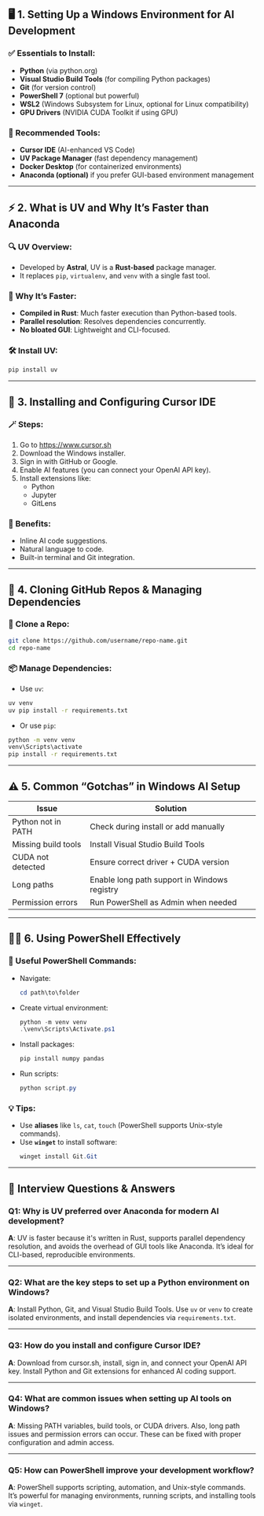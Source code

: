 ## 🖥️ 1. **Setting Up a Windows Environment for AI Development**

### ✅ Essentials to Install:
- **Python** (via python.org)
- **Visual Studio Build Tools** (for compiling Python packages)
- **Git** (for version control)
- **PowerShell 7** (optional but powerful)
- **WSL2** (Windows Subsystem for Linux, optional for Linux compatibility)
- **GPU Drivers** (NVIDIA CUDA Toolkit if using GPU)

### 🧰 Recommended Tools:
- **Cursor IDE** (AI-enhanced VS Code)
- **UV Package Manager** (fast dependency management)
- **Docker Desktop** (for containerized environments)
- **Anaconda (optional)** if you prefer GUI-based environment management

---

## ⚡ 2. **What is UV and Why It’s Faster than Anaconda**

### 🔍 UV Overview:
- Developed by **Astral**, UV is a **Rust-based** package manager.
- It replaces `pip`, `virtualenv`, and `venv` with a single fast tool.

### 🚀 Why It’s Faster:
- **Compiled in Rust**: Much faster execution than Python-based tools.
- **Parallel resolution**: Resolves dependencies concurrently.
- **No bloated GUI**: Lightweight and CLI-focused.

### 🛠️ Install UV:
```bash
pip install uv
```

---

## 🧠 3. **Installing and Configuring Cursor IDE**

### 🪄 Steps:
1. Go to https://www.cursor.sh
2. Download the Windows installer.
3. Sign in with GitHub or Google.
4. Enable AI features (you can connect your OpenAI API key).
5. Install extensions like:
   - Python
   - Jupyter
   - GitLens

### 🧩 Benefits:
- Inline AI code suggestions.
- Natural language to code.
- Built-in terminal and Git integration.

---

## 🧬 4. **Cloning GitHub Repos & Managing Dependencies**

### 🧾 Clone a Repo:
```bash
git clone https://github.com/username/repo-name.git
cd repo-name
```

### 📦 Manage Dependencies:
- Use `uv`:
```bash
uv venv
uv pip install -r requirements.txt
```

- Or use `pip`:
```bash
python -m venv venv
venv\Scripts\activate
pip install -r requirements.txt
```

---

## ⚠️ 5. **Common “Gotchas” in Windows AI Setup**

| Issue | Solution |
|-------|----------|
| Python not in PATH | Check during install or add manually |
| Missing build tools | Install Visual Studio Build Tools |
| CUDA not detected | Ensure correct driver + CUDA version |
| Long paths | Enable long path support in Windows registry |
| Permission errors | Run PowerShell as Admin when needed |

---

## 🧑‍💻 6. **Using PowerShell Effectively**

### 🔧 Useful PowerShell Commands:
- Navigate:
  ```powershell
  cd path\to\folder
  ```
- Create virtual environment:
  ```powershell
  python -m venv venv
  .\venv\Scripts\Activate.ps1
  ```
- Install packages:
  ```powershell
  pip install numpy pandas
  ```
- Run scripts:
  ```powershell
  python script.py
  ```

### 💡 Tips:
- Use **aliases** like `ls`, `cat`, `touch` (PowerShell supports Unix-style commands).
- Use **`winget`** to install software:
  ```powershell
  winget install Git.Git
  ```

---

## 🎯 Interview Questions & Answers

### Q1: Why is UV preferred over Anaconda for modern AI development?
**A**: UV is faster because it's written in Rust, supports parallel dependency resolution, and avoids the overhead of GUI tools like Anaconda. It’s ideal for CLI-based, reproducible environments.

---

### Q2: What are the key steps to set up a Python environment on Windows?
**A**: Install Python, Git, and Visual Studio Build Tools. Use `uv` or `venv` to create isolated environments, and install dependencies via `requirements.txt`.

---

### Q3: How do you install and configure Cursor IDE?
**A**: Download from cursor.sh, install, sign in, and connect your OpenAI API key. Install Python and Git extensions for enhanced AI coding support.

---

### Q4: What are common issues when setting up AI tools on Windows?
**A**: Missing PATH variables, build tools, or CUDA drivers. Also, long path issues and permission errors can occur. These can be fixed with proper configuration and admin access.

---

### Q5: How can PowerShell improve your development workflow?
**A**: PowerShell supports scripting, automation, and Unix-style commands. It’s powerful for managing environments, running scripts, and installing tools via `winget`.

